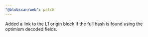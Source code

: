 ```yaml
---
"@blobscan/web": patch
---
```


Added a link to the L1 origin block if the full hash is found using the optimism decoded fields.
